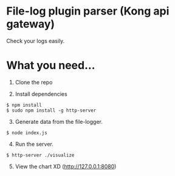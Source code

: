 # File-log plugin parser (Kong api gateway)

Check your logs easily.

# What you need...

1. Clone the repo

2. Install dependencies
  ```
  $ npm install
  $ sudo npm install -g http-server
  ```

3. Generate data from the file-logger.
  ```
  $ node index.js
  ```

4. Run the server.
  ```
  $ http-server ./visualize
  ```

5. View the chart XD (http://127.0.0.1:8080)


